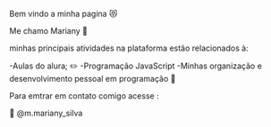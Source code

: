 Bem vindo a minha pagina 😻

Me chamo Mariany 💌

minhas principais atividades na plataforma estão relacionados à:

-Aulas do alura; ✏️
-Programação JavaScript
-Minhas organização e desenvolvimento pessoal em programação 🏫

Para emtrar em contato comigo acesse :

📸 @m.mariany_silva
